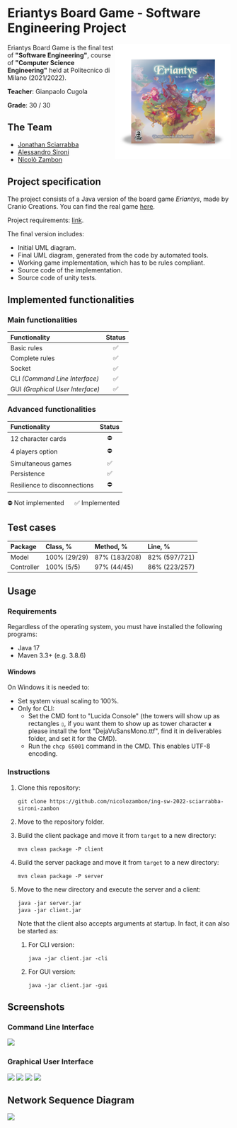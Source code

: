 # Eriantys Board Game - Software Engineering Project

<img src="https://github.com/nicolozambon/ing-sw-2022-sciarrabba-sironi-zambon/blob/master/src/main/resources/assets/gui/images/Eriantys_Scatola.png?raw=true" width="260" align="right" />

Eriantys Board Game is the final test of **"Software Engineering"**, course of **"Computer Science Engineering"** held at Politecnico di Milano (2021/2022).

**Teacher**: Gianpaolo Cugola

**Grade**: 30 / 30

## The Team
* [Jonathan Sciarrabba](https://github.com/jonnysciar)
* [Alessandro Sironi](https://github.com/alessandrosironi)
* [Nicolò Zambon](https://github.com/nicolozambon)

## Project specification
The project consists of a Java version of the board game *Eriantys*, made by Cranio Creations. You can find the real game [here](https://www.craniocreations.it/prodotto/eriantys/).

Project requirements: [link](https://github.com/nicolozambon/ing-sw-2022-sciarrabba-sironi-zambon/blob/master/resources/requirements.pdf?raw=true).

The final version includes:
* Initial UML diagram.
* Final UML diagram, generated from the code by automated tools.
* Working game implementation, which has to be rules compliant.
* Source code of the implementation.
* Source code of unity tests.

## Implemented functionalities

### Main functionalities
| Functionality                    | Status |
|:---------------------------------|:------:|
| Basic rules                      |   ✅    |
| Complete rules                   |   ✅    |
| Socket                           |   ✅    |
| CLI _(Command Line Interface)_   |   ✅    |
| GUI _(Graphical User Interface)_ |   ✅    |

### Advanced functionalities
| Functionality                | Status |
|:-----------------------------|:------:|
| 12 character cards           |   ⛔    |
| 4 players option             |   ⛔    |
| Simultaneous games           |   ✅    |
| Persistence                  |   ✅    |
| Resilience to disconnections |   ⛔    |

⛔ Not implemented &nbsp;&nbsp;&nbsp;&nbsp; ✅ Implemented

## Test cases
| Package    | Class, %     | Method, %     | Line, %       |
|:-----------|:-------------|:--------------|:--------------|
| Model      | 100% (29/29) | 87% (183/208) | 82% (597/721) |
| Controller | 100% (5/5)   | 97% (44/45)   | 86% (223/257) |

## Usage

### Requirements

Regardless of the operating system, you must have installed the following programs:
- Java 17
- Maven 3.3+ (e.g. 3.8.6)

#### Windows
On Windows it is needed to:
- Set system visual scaling to 100%.
- Only for CLI:
  - Set the CMD font to "Lucida Console" (the towers will show up as rectangles `▯`, if you want them to show up as tower character `♜` please install the font "DejaVuSansMono.ttf", find it in deliverables folder, and set it for the CMD).
  - Run the `chcp 65001` command in the CMD. This enables UTF-8 encoding.

### Instructions
1. Clone this repository:
    ```shell
   git clone https://github.com/nicolozambon/ing-sw-2022-sciarrabba-sironi-zambon
   ```
2. Move to the repository folder.
3. Build the client package and move it from `target` to a new directory:

    ```shell
    mvn clean package -P client
    ```
4. Build the server package and move it from `target` to a new directory:

    ```shell
    mvn clean package -P server
    ```
5. Move to the new directory and execute the server and a client:
    ```shell
    java -jar server.jar
    java -jar client.jar
    ```
   Note that the client also accepts arguments at startup. In fact, it can also be started as:
   1. For CLI version:
   
       ```shell
       java -jar client.jar -cli
       ```
   2. For GUI version:
   
       ```shell
       java -jar client.jar -gui
       ```

## Screenshots
### Command Line Interface
<img src="https://github.com/nicolozambon/ing-sw-2022-sciarrabba-sironi-zambon/blob/master/resources/screenshots/demo_cli.png?raw=true" />

### Graphical User Interface
<img src="https://github.com/nicolozambon/ing-sw-2022-sciarrabba-sironi-zambon/blob/master/resources/screenshots/demo_gui_start.png?raw=true" />

<img src="https://github.com/nicolozambon/ing-sw-2022-sciarrabba-sironi-zambon/blob/master/resources/screenshots/demo_gui_lobby.png?raw=true" />

<img src="https://github.com/nicolozambon/ing-sw-2022-sciarrabba-sironi-zambon/blob/master/resources/screenshots/demo_gui_select_wizard.png?raw=true" />

<img src="https://github.com/nicolozambon/ing-sw-2022-sciarrabba-sironi-zambon/blob/master/resources/screenshots/demo_gui.png?raw=true" />


## Network Sequence Diagram
<img src="https://github.com/nicolozambon/ing-sw-2022-sciarrabba-sironi-zambon/blob/master/resources/network_sequence_diagram/network_sequence_diagram.png?raw=true" />
